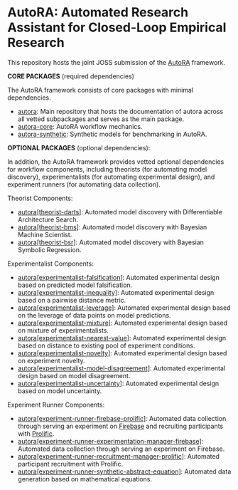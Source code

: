 # AutoRA: Automated Research Assistant for Closed-Loop Empirical Research

This repository hosts the joint JOSS submission of the [AutoRA](https://github.com/AutoResearch/autora) framework.

**CORE PACKAGES** (required dependencies)

The AutoRA framework consists of core packages with minimal dependencies.

- [autora](https://github.com/AutoResearch/autora): Main repository that hosts the documentation of autora across all vetted subpackages and serves as the main package.
- [autora-core](https://github.com/AutoResearch/autora): AutoRA workflow mechanics.
- [autora-synthetic](https://github.com/AutoResearch/autora): Synthetic models for benchmarking in AutoRA.

**OPTIONAL PACKAGES** (optional dependencies):

In addition, the AutoRA framework provides vetted optional dependencies for workflow components, including theorists (for automating model discovery), experimentalists (for automating experimental design), and experiment runners (for automating data collection).

Theorist Components:
- [autora[theorist-darts]](https://github.com/AutoResearch/autora-theorist-darts): Automated model discovery with Differentiable Architecture Search. 
- [autora[theorist-bms]](https://github.com/AutoResearch/autora-theorist-bms): Automated model discovery with Bayesian Machine Scientist.
- [autora[theorist-bsr]](https://github.com/AutoResearch/autora-theorist-sr): Automated model discovery with Bayesian Symbolic Regression.

Experimentalist Components:
- [autora[experimentalist-falsification]](https://github.com/AutoResearch/autora-experimentalist-uncertainty): Automated experimental design based on predicted model falsification.
- [autora[experimentalist-inequality]](https://github.com/AutoResearch/autora-experimentalist-inequality): Automated experimental design based on a pairwise distance metric.
- [autora[experimentalist-leverage]](https://github.com/AutoResearch/autora-experimentalist-uncertainty): Automated experimental design based on the leverage of data points on model predictions.
- [autora[experimentalist-mixture]](https://github.com/AutoResearch/autora-experimentalist-uncertainty): Automated experimental design based on mixture of  experimentalists.
- [autora[experimentalist-nearest-value]](https://github.com/AutoResearch/autora-experimentalist-nearest-value): Automated experimental design based on distance to existing pool of experiment conditions.
- [autora[experimentalist-novelty]](https://github.com/AutoResearch/autora-experimentalist-novelty): Automated experimental design based on experiment novelty.
- [autora[experimentalist-model-disagreement]](https://github.com/AutoResearch/autora-experimentalist-model-disagreement): Automated experimental design based on model disagreement.
- [autora[experimentalist-uncertainty]](https://github.com/AutoResearch/autora-experimentalist-uncertainty): Automated experimental design based on model uncertainty.

Experiment Runner Components:
- [autora[experiment-runner-firebase-prolific]](https://github.com/AutoResearch/autora-experiment-runner-firebase-prolific): Automated data collection through serving an experiment on [Firebase](https://firebase.google.com/) and recruiting participants with [Prolific](https://www.prolific.com/).
- [autora[experiment-runner-experimentation-manager-firebase]](https://github.com/AutoResearch/autora-experiment-runner-experimentation-manager-firebase): Automated data collection through serving an experiment on Firebase.
- [autora[experiment-runner-recruitment-manager-prolific]](https://github.com/AutoResearch/autora-experiment-runner-recruitment-manager-prolific): Automated participant recruitment with Prolific.
- [autora[experiment-runner-synthetic-abstract-equation]](https://github.com/AutoResearch/autora-synthetic-abstract-equation): Automated data generation based on mathematical equations.


